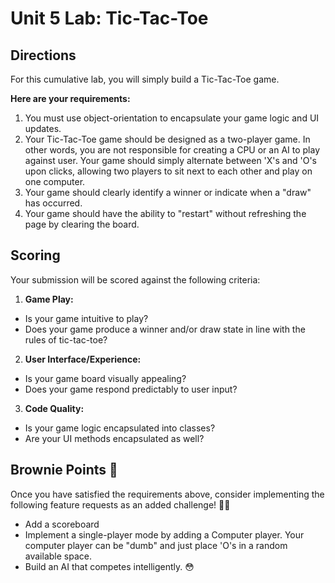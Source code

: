 # Unit 5 Lab: Tic-Tac-Toe


## Directions
For this cumulative lab, you will simply build a Tic-Tac-Toe game.

**Here are your requirements:**
1. You must use object-orientation to encapsulate your game logic and UI updates.
2. Your Tic-Tac-Toe game should be designed as a two-player game. In other words, you are not responsible for creating a CPU or an AI to play against user. Your game should simply alternate between 'X's and 'O's upon clicks, allowing two players to sit next to each other and play on one computer.
3. Your game should clearly identify a winner or indicate when a "draw" has occurred.
4. Your game should have the ability to "restart" without refreshing the page by clearing the board.

## Scoring
Your submission will be scored against the following criteria:
1. **Game Play:**
  * Is your game intuitive to play?
  * Does your game produce a winner and/or draw state in line with the rules of tic-tac-toe?
2. **User Interface/Experience:**
  * Is your game board visually appealing?
  * Does your game respond predictably to user input?
3. **Code Quality:**
  * Is your game logic encapsulated into classes?
  * Are your UI methods encapsulated as well?

## Brownie Points 🧁
Once you have satisfied the requirements above, consider implementing the following feature requests as an added challenge! 💪🏽
  * Add a scoreboard
  * Implement a single-player mode by adding a Computer player. Your computer player can be "dumb" and just place 'O's in a random available space.
  * Build an AI that competes intelligently. 😳

